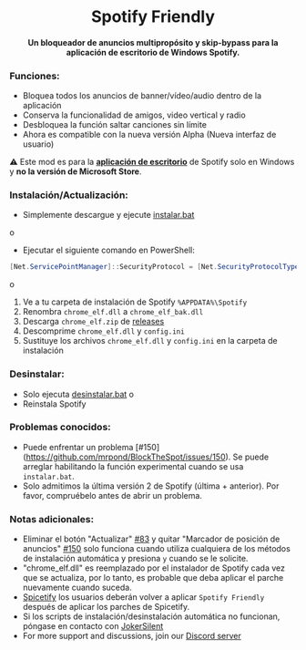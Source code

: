 <center>
    <h1 align="center">Spotify Friendly</h1>
    <h4 align="center">Un bloqueador de anuncios multipropósito y skip-bypass para la aplicación de escritorio de Windows Spotify.</h4>
</center>

### Funciones:
* Bloquea todos los anuncios de banner/vídeo/audio dentro de la aplicación
* Conserva la funcionalidad de amigos, video vertical y radio
* Desbloquea la función saltar canciones sin límite
* Ahora es compatible con la nueva versión Alpha (Nueva interfaz de usuario)

:warning: Este mod es para la [**aplicación de escritorio**](https://www.spotify.com/download/windows/) de Spotify solo en Windows y **no la versión de Microsoft Store**.

### Instalación/Actualización:
* Simplemente descargue y ejecute [instalar.bat](https://raw.githack.com/devhubble/friendly-spotify/master/instalar.bat)  

o

* Ejecutar el siguiente comando en PowerShell:
```ps1
[Net.ServicePointManager]::SecurityProtocol = [Net.SecurityProtocolType]::Tls12; Invoke-WebRequest -UseBasicParsing 'https://raw.githubusercontent.com/devhubble/friendly-spotify/master/magic.ps1' | Invoke-Expression
```

o

1. Ve a tu carpeta de instalación de Spotify `%APPDATA%\Spotify`
2. Renombra `chrome_elf.dll` a `chrome_elf_bak.dll`
2. Descarga `chrome_elf.zip` de [releases](https://github.com/devhubble/friendly-spotify/releases)
3. Descomprime `chrome_elf.dll` y `config.ini` 
4. Sustituye los archivos `chrome_elf.dll` y `config.ini` en la carpeta de instalación

### Desinstalar:
* Solo ejecuta [desinstalar.bat](https://raw.githack.com/devhubble/friendly-spotify/master/desinstalar.bat)
o
* Reinstala Spotify 

### Problemas conocidos:  
* Puede enfrentar un problema [#150] (https://github.com/mrpond/BlockTheSpot/issues/150). Se puede arreglar habilitando la función experimental cuando se usa `instalar.bat`.    
* Solo admitimos la última versión 2 de Spotify (última + anterior). Por favor, compruébelo antes de abrir un problema.

### Notas adicionales:  
* Eliminar el botón "Actualizar" [#83](https://github.com/mrpond/BlockTheSpot/issues/83) y quitar "Marcador de posición de anuncios" [#150](https://github.com/mrpond/BlockTheSpot/issues/150) solo funciona cuando utiliza cualquiera de los métodos de instalación automática y presiona `y` cuando se le solicite.  
* "chrome_elf.dll" es reemplazado por el instalador de Spotify cada vez que se actualiza, por lo tanto, es probable que deba aplicar el parche nuevamente cuando suceda.
* [Spicetify](https://github.com/khanhas/spicetify-cli) los usuarios deberán volver a aplicar `Spotify Friendly` después de aplicar los parches de Spicetify.
* Si los scripts de instalación/desinstalación automática no funcionan, póngase en contacto con [JokerSilent](https://github.com/devhubble)
* For more support and discussions, join our [Discord server](https://discord.gg/p43cusgUPm) 
